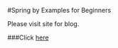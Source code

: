 #Spring by Examples for Beginners

Please visit site for blog.

###Click [here](http://preemynence.github.io/SpringProjectExamples/)

